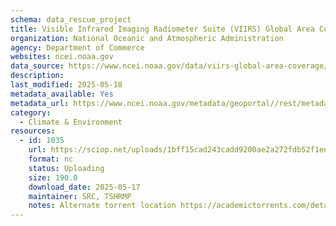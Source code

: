```yaml
---
schema: data_rescue_project 
title: Visible Infrared Imaging Radiometer Suite (VIIRS) Global Area Coverage (VGAC), Version 1
organization: National Oceanic and Atmospheric Administration
agency: Department of Commerce
websites: ncei.noaa.gov
data_source: https://www.ncei.noaa.gov/data/viirs-global-area-coverage/
description: 
last_modified: 2025-05-18
metadata_available: Yes
metadata_url: https://www.ncei.noaa.gov/metadata/geoportal//rest/metadata/item/gov.noaa.ncdc%3AC01703
category:
  - Climate & Environment 
resources:
  - id: 1035
    url: https://sciop.net/uploads/1bff15cad243cadd9200ae2a272fdb52f1ee201a
    format: nc
    status: Uploading
    size: 190.0
    download_date: 2025-05-17
    maintainer: SRC, TSHRMP
    notes: Alternate torrent location https://academictorrents.com/details/1bff15cad243cadd9200ae2a272fdb52f1ee201a
---
```

